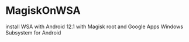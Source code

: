 # MagiskOnWSA
install WSA with Android 12.1 with Magisk root and Google Apps Windows Subsystem for Android
